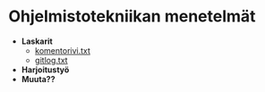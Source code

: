 # Ohjelmistotekniikan menetelmät
* __Laskarit__
  * [komentorivi.txt](https://github.com/mjaakko/otm-harjoitustyo/blob/master/laskarit/viikko1/gitlog.txt)
  * [gitlog.txt](https://github.com/mjaakko/otm-harjoitustyo/blob/master/laskarit/viikko1/komentorivi.txt)
* __Harjoitustyö__
* __Muuta??__
